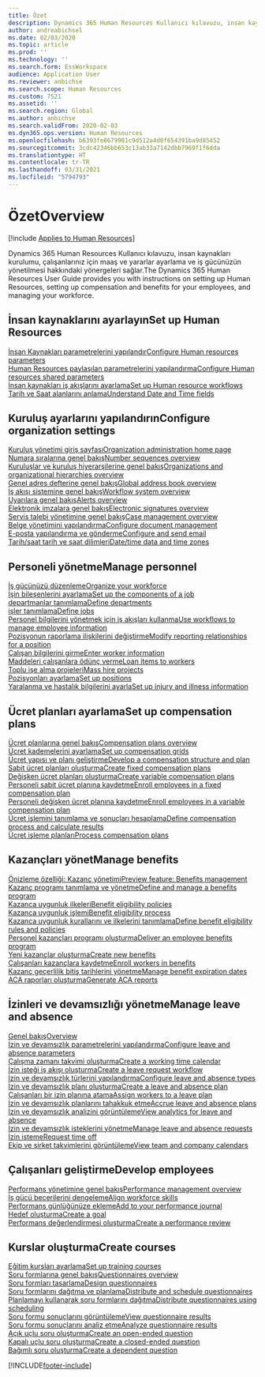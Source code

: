 ```yaml
---
title: Özet
description: Dynamics 365 Human Resources Kullanıcı kılavuzu, insan kaynakları kurulumu, çalışanlarınız için maaş ve yararlar ayarlama ve iş gücünüzün yönetilmesi hakkındaki yönergeleri sağlar.
author: andreabichsel
ms.date: 02/03/2020
ms.topic: article
ms.prod: ''
ms.technology: ''
ms.search.form: EssWorkspace
audience: Application User
ms.reviewer: anbichse
ms.search.scope: Human Resources
ms.custom: 7521
ms.assetid: ''
ms.search.region: Global
ms.author: anbichse
ms.search.validFrom: 2020-02-03
ms.dyn365.ops.version: Human Resources
ms.openlocfilehash: b6393fe8679981c9d512a4d0f654391ba9d85452
ms.sourcegitcommit: 3cdc42346bb653c13ab33a7142dbb7969f1f6dda
ms.translationtype: HT
ms.contentlocale: tr-TR
ms.lasthandoff: 03/31/2021
ms.locfileid: "5794793"
---
```

# <a name="overview"></a><span data-ttu-id="ef582-103">Özet</span><span class="sxs-lookup"><span data-stu-id="ef582-103">Overview</span></span>

[!include [Applies to Human Resources](../includes/applies-to-hr.md)]

<span data-ttu-id="ef582-104">Dynamics 365 Human Resources Kullanıcı kılavuzu, insan kaynakları kurulumu, çalışanlarınız için maaş ve yararlar ayarlama ve iş gücünüzün yönetilmesi hakkındaki yönergeleri sağlar.</span><span class="sxs-lookup"><span data-stu-id="ef582-104">The Dynamics 365 Human Resources User Guide provides you with instructions on setting up Human Resources, setting up compensation and benefits for your employees, and managing your workforce.</span></span>

## <a name="set-up-human-resources"></a><span data-ttu-id="ef582-105">İnsan kaynaklarını ayarlayın</span><span class="sxs-lookup"><span data-stu-id="ef582-105">Set up Human Resources</span></span>

[<span data-ttu-id="ef582-106">İnsan Kaynakları parametrelerini yapılandır</span><span class="sxs-lookup"><span data-stu-id="ef582-106">Configure Human resources parameters</span></span>](hr-setup-parameters.md)</br>
[<span data-ttu-id="ef582-107">Human Resources paylaşılan parametrelerini yapılandırma</span><span class="sxs-lookup"><span data-stu-id="ef582-107">Configure Human resources shared parameters</span></span>](hr-setup-shared-parameters.md)</br>
[<span data-ttu-id="ef582-108">İnsan kaynakları iş akışlarını ayarlama</span><span class="sxs-lookup"><span data-stu-id="ef582-108">Set up Human resource workflows</span></span>](hr-setup-workflows.md)</br>
[<span data-ttu-id="ef582-109">Tarih ve Saat alanlarını anlama</span><span class="sxs-lookup"><span data-stu-id="ef582-109">Understand Date and Time fields</span></span>](hr-setup-date-time-fields.md)</br>

## <a name="configure-organization-settings"></a><span data-ttu-id="ef582-110">Kuruluş ayarlarını yapılandırın</span><span class="sxs-lookup"><span data-stu-id="ef582-110">Configure organization settings</span></span>

[<span data-ttu-id="ef582-111">Kuruluş yönetimi giriş sayfası</span><span class="sxs-lookup"><span data-stu-id="ef582-111">Organization administration home page</span></span>](../fin-ops-core/fin-ops/organization-administration/organization-administration-home-page.md?toc=/dynamics365/human-resources/toc.json)</br>
[<span data-ttu-id="ef582-112">Numara sıralarına genel bakış</span><span class="sxs-lookup"><span data-stu-id="ef582-112">Number sequences overview</span></span>](../fin-ops-core/fin-ops/organization-administration/number-sequence-overview.md?toc=/dynamics365/human-resources/toc.json)</br>
[<span data-ttu-id="ef582-113">Kuruluşlar ve kuruluş hiyerarşilerine genel bakış</span><span class="sxs-lookup"><span data-stu-id="ef582-113">Organizations and organizational hierarchies overview</span></span>](../fin-ops-core/fin-ops/organization-administration/organizations-organizational-hierarchies.md?toc=/dynamics365/human-resources/toc.json)</br>
[<span data-ttu-id="ef582-114">Genel adres defterine genel bakış</span><span class="sxs-lookup"><span data-stu-id="ef582-114">Global address book overview</span></span>](../fin-ops-core/fin-ops/organization-administration/overview-global-address-book.md?toc=/dynamics365/human-resources/toc.json)</br>
[<span data-ttu-id="ef582-115">İş akışı sistemine genel bakış</span><span class="sxs-lookup"><span data-stu-id="ef582-115">Workflow system overview</span></span>](../fin-ops-core/fin-ops/organization-administration/overview-workflow-system.md?toc=/dynamics365/human-resources/toc.json)</br>
[<span data-ttu-id="ef582-116">Uyarılara genel bakış</span><span class="sxs-lookup"><span data-stu-id="ef582-116">Alerts overview</span></span>](../fin-ops-core/fin-ops/get-started/alerts-overview.md?toc=/dynamics365/human-resources/toc.json)</br>
[<span data-ttu-id="ef582-117">Elektronik imzalara genel bakış</span><span class="sxs-lookup"><span data-stu-id="ef582-117">Electronic signatures overview</span></span>](../fin-ops-core/fin-ops/organization-administration/electronic-signature-overview.md?toc=/dynamics365/human-resources/toc.json)</br>
[<span data-ttu-id="ef582-118">Servis talebi yönetimine genel bakış</span><span class="sxs-lookup"><span data-stu-id="ef582-118">Case management overview</span></span>](../fin-ops-core/fin-ops/organization-administration/cases.md?toc=/dynamics365/human-resources/toc.json)</br>
[<span data-ttu-id="ef582-119">Belge yönetimini yapılandırma</span><span class="sxs-lookup"><span data-stu-id="ef582-119">Configure document management</span></span>](../fin-ops-core/fin-ops/organization-administration/configure-document-management.md?toc=/dynamics365/human-resources/toc.json)</br>
[<span data-ttu-id="ef582-120">E-posta yapılandırma ve gönderme</span><span class="sxs-lookup"><span data-stu-id="ef582-120">Configure and send email</span></span>](../fin-ops-core/fin-ops/organization-administration/configure-email.md?toc=/dynamics365/human-resources/toc.json)</br>
[<span data-ttu-id="ef582-121">Tarih/saat tarih ve saat dilimleri</span><span class="sxs-lookup"><span data-stu-id="ef582-121">Date/time data and time zones</span></span>](../fin-ops-core/fin-ops/organization-administration/date-time-zones.md?toc=/dynamics365/human-resources/toc.json)</br>

## <a name="manage-personnel"></a><span data-ttu-id="ef582-122">Personeli yönetme</span><span class="sxs-lookup"><span data-stu-id="ef582-122">Manage personnel</span></span>

[<span data-ttu-id="ef582-123">İş gücünüzü düzenleme</span><span class="sxs-lookup"><span data-stu-id="ef582-123">Organize your workforce</span></span>](hr-personnel-departments-jobs-positions.md)</br>
[<span data-ttu-id="ef582-124">İşin bileşenlerini ayarlama</span><span class="sxs-lookup"><span data-stu-id="ef582-124">Set up the components of a job</span></span>](hr-personnel-jobs.md)</br>
[<span data-ttu-id="ef582-125">departmanlar tanımlama</span><span class="sxs-lookup"><span data-stu-id="ef582-125">Define departments</span></span>](hr-personnel-define-departments.md)</br>
[<span data-ttu-id="ef582-126">işler tanımlama</span><span class="sxs-lookup"><span data-stu-id="ef582-126">Define jobs</span></span>](hr-personnel-define-jobs.md)</br>
[<span data-ttu-id="ef582-127">Personel bilgilerini yönetmek için iş akışları kullanma</span><span class="sxs-lookup"><span data-stu-id="ef582-127">Use workflows to manage employee information</span></span>](hr-workflow-manage-employee-information.md)</br>
[<span data-ttu-id="ef582-128">Pozisyonun raporlama ilişkilerini değiştirme</span><span class="sxs-lookup"><span data-stu-id="ef582-128">Modify reporting relationships for a position</span></span>](hr-personnel-modify-reporting-relationships-position.md)</br>
[<span data-ttu-id="ef582-129">Çalışan bilgilerini girme</span><span class="sxs-lookup"><span data-stu-id="ef582-129">Enter worker information</span></span>](hr-personnel-enter-worker-information.md)</br>
[<span data-ttu-id="ef582-130">Maddeleri çalışanlara ödünç verme</span><span class="sxs-lookup"><span data-stu-id="ef582-130">Loan items to workers</span></span>](hr-personnel-loan-item-worker.md)</br>
[<span data-ttu-id="ef582-131">Toplu işe alma projeleri</span><span class="sxs-lookup"><span data-stu-id="ef582-131">Mass hire projects</span></span>](hr-personnel-mass-hire-projects.md)</br>
[<span data-ttu-id="ef582-132">Pozisyonları ayarlama</span><span class="sxs-lookup"><span data-stu-id="ef582-132">Set up positions</span></span>](hr-personnel-set-up-positions.md)</br>
[<span data-ttu-id="ef582-133">Yaralanma ve hastalık bilgilerini ayarla</span><span class="sxs-lookup"><span data-stu-id="ef582-133">Set up injury and illness information</span></span>](hr-personnel-set-up-injury-illness-information.md)</br>

## <a name="set-up-compensation-plans"></a><span data-ttu-id="ef582-134">Ücret planları ayarlama</span><span class="sxs-lookup"><span data-stu-id="ef582-134">Set up compensation plans</span></span>

[<span data-ttu-id="ef582-135">Ücret planlarına genel bakış</span><span class="sxs-lookup"><span data-stu-id="ef582-135">Compensation plans overview</span></span>](hr-compensation-overview.md)</br>
[<span data-ttu-id="ef582-136">Ücret kademelerini ayarlama</span><span class="sxs-lookup"><span data-stu-id="ef582-136">Set up compensation grids</span></span>](hr-compensation-grids.md)</br>
[<span data-ttu-id="ef582-137">Ücret yapısı ve planı geliştirme</span><span class="sxs-lookup"><span data-stu-id="ef582-137">Develop a compensation structure and plan</span></span>](hr-compensation-structure.md)</br>
[<span data-ttu-id="ef582-138">Sabit ücret planları oluşturma</span><span class="sxs-lookup"><span data-stu-id="ef582-138">Create fixed compensation plans</span></span>](hr-compensation-fixed-plans.md)</br>
[<span data-ttu-id="ef582-139">Değişken ücret planları oluşturma</span><span class="sxs-lookup"><span data-stu-id="ef582-139">Create variable compensation plans</span></span>](hr-compensation-variable-plans.md)</br>
[<span data-ttu-id="ef582-140">Personeli sabit ücret planına kaydetme</span><span class="sxs-lookup"><span data-stu-id="ef582-140">Enroll employees in a fixed compensation plan</span></span>](hr-compensation-enroll-employees-fixed.md)</br>
[<span data-ttu-id="ef582-141">Personeli değişken ücret planına kaydetme</span><span class="sxs-lookup"><span data-stu-id="ef582-141">Enroll employees in a variable compensation plan</span></span>](hr-compensation-enroll-employees-variable.md)</br>
[<span data-ttu-id="ef582-142">Ücret işlemini tanımlama ve sonuçları hesaplama</span><span class="sxs-lookup"><span data-stu-id="ef582-142">Define compensation process and calculate results</span></span>](hr-compensation-define-process.md)</br>
[<span data-ttu-id="ef582-143">Ücret işleme planları</span><span class="sxs-lookup"><span data-stu-id="ef582-143">Process compensation plans</span></span>](hr-compensation-process.md)</br>

## <a name="manage-benefits"></a><span data-ttu-id="ef582-144">Kazançları yönet</span><span class="sxs-lookup"><span data-stu-id="ef582-144">Manage benefits</span></span>

[<span data-ttu-id="ef582-145">Önizleme özelliği: Kazanç yönetimi</span><span class="sxs-lookup"><span data-stu-id="ef582-145">Preview feature: Benefits management</span></span>](hr-benefits-management-overview.md)</br>
[<span data-ttu-id="ef582-146">Kazanç programı tanımlama ve yönetme</span><span class="sxs-lookup"><span data-stu-id="ef582-146">Define and manage a benefits program</span></span>](hr-benefits-manage-program.md)</br>
[<span data-ttu-id="ef582-147">Kazanca uygunluk ilkeleri</span><span class="sxs-lookup"><span data-stu-id="ef582-147">Benefit eligibility policies</span></span>](hr-benefits-eligibility-policies.md)</br>
[<span data-ttu-id="ef582-148">Kazanca uygunluk işlemi</span><span class="sxs-lookup"><span data-stu-id="ef582-148">Benefit eligibility process</span></span>](hr-benefits-eligibility-process.md)</br>
[<span data-ttu-id="ef582-149">Kazanca uygunluk kurallarını ve ilkelerini tanımlama</span><span class="sxs-lookup"><span data-stu-id="ef582-149">Define benefit eligibility rules and policies</span></span>](hr-benefits-define-eligibility-rules.md)</br>
[<span data-ttu-id="ef582-150">Personel kazançları programı oluşturma</span><span class="sxs-lookup"><span data-stu-id="ef582-150">Deliver an employee benefits program</span></span>](hr-benefits-deliver-employee-benefits-program.md)</br>
[<span data-ttu-id="ef582-151">Yeni kazançlar oluşturma</span><span class="sxs-lookup"><span data-stu-id="ef582-151">Create new benefits</span></span>](hr-benefits-create.md)</br>
[<span data-ttu-id="ef582-152">Çalışanları kazançlara kaydetme</span><span class="sxs-lookup"><span data-stu-id="ef582-152">Enroll workers in benefits</span></span>](hr-benefits-enroll-workers.md)</br>
[<span data-ttu-id="ef582-153">Kazanç geçerlilik bitiş tarihlerini yönetme</span><span class="sxs-lookup"><span data-stu-id="ef582-153">Manage benefit expiration dates</span></span>](hr-benefits-expiration-dates.md)</br>
[<span data-ttu-id="ef582-154">ACA raporları oluşturma</span><span class="sxs-lookup"><span data-stu-id="ef582-154">Generate ACA reports</span></span>](hr-benefits-aca-reports.md)</br>

## <a name="manage-leave-and-absence"></a><span data-ttu-id="ef582-155">İzinleri ve devamsızlığı yönetme</span><span class="sxs-lookup"><span data-stu-id="ef582-155">Manage leave and absence</span></span>

[<span data-ttu-id="ef582-156">Genel bakış</span><span class="sxs-lookup"><span data-stu-id="ef582-156">Overview</span></span>](hr-leave-and-absence-overview.md)</br>
[<span data-ttu-id="ef582-157">İzin ve devamsızlık parametrelerini yapılandırma</span><span class="sxs-lookup"><span data-stu-id="ef582-157">Configure leave and absence parameters</span></span>](hr-leave-and-absence-parameters.md)</br>
[<span data-ttu-id="ef582-158">Çalışma zamanı takvimi oluşturma</span><span class="sxs-lookup"><span data-stu-id="ef582-158">Create a working time calendar</span></span>](hr-leave-and-absence-working-time-calendar.md)</br>
[<span data-ttu-id="ef582-159">İzin isteği iş akışı oluşturma</span><span class="sxs-lookup"><span data-stu-id="ef582-159">Create a leave request workflow</span></span>](hr-leave-and-absence-workflow.md)</br>
[<span data-ttu-id="ef582-160">İzin ve devamsızlık türlerini yapılandırma</span><span class="sxs-lookup"><span data-stu-id="ef582-160">Configure leave and absence types</span></span>](hr-leave-and-absence-types.md)</br>
[<span data-ttu-id="ef582-161">İzin ve devamsızlık planı oluşturma</span><span class="sxs-lookup"><span data-stu-id="ef582-161">Create a leave and absence plan</span></span>](hr-leave-and-absence-plans.md)</br>
[<span data-ttu-id="ef582-162">Çalışanları bir izin planına atama</span><span class="sxs-lookup"><span data-stu-id="ef582-162">Assign workers to a leave plan</span></span>](hr-leave-and-absence-enroll.md)</br>
[<span data-ttu-id="ef582-163">İzin ve devamsızlık planlarını tahakkuk etme</span><span class="sxs-lookup"><span data-stu-id="ef582-163">Accrue leave and absence plans</span></span>](hr-leave-and-absence-accrue.md)</br>
[<span data-ttu-id="ef582-164">İzin ve devamsızlık analizini görüntüleme</span><span class="sxs-lookup"><span data-stu-id="ef582-164">View analytics for leave and absence</span></span>](hr-leave-and-absence-analytics.md)</br>
[<span data-ttu-id="ef582-165">İzin ve devamsızlık isteklerini yönetme</span><span class="sxs-lookup"><span data-stu-id="ef582-165">Manage leave and absence requests</span></span>](hr-employee-self-service-manage-requests.md)</br>
[<span data-ttu-id="ef582-166">İzin isteme</span><span class="sxs-lookup"><span data-stu-id="ef582-166">Request time off</span></span>](hr-employee-self-service-request-time-off.md)</br>
[<span data-ttu-id="ef582-167">Ekip ve şirket takvimlerini görüntüleme</span><span class="sxs-lookup"><span data-stu-id="ef582-167">View team and company calendars</span></span>](hr-employee-self-service-calendar.md)</br>

## <a name="develop-employees"></a><span data-ttu-id="ef582-168">Çalışanları geliştirme</span><span class="sxs-lookup"><span data-stu-id="ef582-168">Develop employees</span></span>

[<span data-ttu-id="ef582-169">Performans yönetimine genel bakış</span><span class="sxs-lookup"><span data-stu-id="ef582-169">Performance management overview</span></span>](hr-develop-performance-management-overview.md)</br>
[<span data-ttu-id="ef582-170">İş gücü becerilerini dengeleme</span><span class="sxs-lookup"><span data-stu-id="ef582-170">Align workforce skills</span></span>](hr-develop-skills.md)</br>
[<span data-ttu-id="ef582-171">Performans günlüğünüze ekleme</span><span class="sxs-lookup"><span data-stu-id="ef582-171">Add to your performance journal</span></span>](hr-develop-add-performance-journal.md)</br>
[<span data-ttu-id="ef582-172">Hedef oluşturma</span><span class="sxs-lookup"><span data-stu-id="ef582-172">Create a goal</span></span>](hr-develop-create-goal.md)</br>
[<span data-ttu-id="ef582-173">Performans değerlendirmesi oluşturma</span><span class="sxs-lookup"><span data-stu-id="ef582-173">Create a performance review</span></span>](hr-develop-create-performance-review.md)</br>

## <a name="create-courses"></a><span data-ttu-id="ef582-174">Kurslar oluşturma</span><span class="sxs-lookup"><span data-stu-id="ef582-174">Create courses</span></span>

[<span data-ttu-id="ef582-175">Eğitim kursları ayarlama</span><span class="sxs-lookup"><span data-stu-id="ef582-175">Set up training courses</span></span>](hr-learning-courses.md)</br>
[<span data-ttu-id="ef582-176">Soru formlarına genel bakış</span><span class="sxs-lookup"><span data-stu-id="ef582-176">Questionnaires overview</span></span>](hr-learning-questionnaires.md)</br>
[<span data-ttu-id="ef582-177">Soru formları tasarlama</span><span class="sxs-lookup"><span data-stu-id="ef582-177">Design questionnaires</span></span>](hr-learning-design-questionnaires.md)</br>
[<span data-ttu-id="ef582-178">Soru formlarını dağıtma ve planlama</span><span class="sxs-lookup"><span data-stu-id="ef582-178">Distribute and schedule questionnaires</span></span>](hr-learning-distribute-questionnaires.md)</br>
[<span data-ttu-id="ef582-179">Planlamayı kullanarak soru formlarını dağıtma</span><span class="sxs-lookup"><span data-stu-id="ef582-179">Distribute questionnaires using scheduling</span></span>](hr-learning-distribute-questionnaires-scheduling.md)</br>
[<span data-ttu-id="ef582-180">Soru formu sonuçlarını görüntüleme</span><span class="sxs-lookup"><span data-stu-id="ef582-180">View questionnaire results</span></span>](hr-learning-evaluate-questionnaire-results.md)</br>
[<span data-ttu-id="ef582-181">Soru formu sonuçlarını analiz etme</span><span class="sxs-lookup"><span data-stu-id="ef582-181">Analyze questionnaire results</span></span>](hr-learning-analyze-questionnaire-results.md)</br>
[<span data-ttu-id="ef582-182">Açık uçlu soru oluşturma</span><span class="sxs-lookup"><span data-stu-id="ef582-182">Create an open-ended question</span></span>](hr-learning-create-open-ended-question.md)</br>
[<span data-ttu-id="ef582-183">Kapalı uçlu soru oluşturma</span><span class="sxs-lookup"><span data-stu-id="ef582-183">Create a closed-ended question</span></span>](hr-learning-create-closed-ended-question.md)</br>
[<span data-ttu-id="ef582-184">Bağımlı soru oluşturma</span><span class="sxs-lookup"><span data-stu-id="ef582-184">Create a dependent question</span></span>](hr-learning-depending-question.md)</br>





[!INCLUDE[footer-include](../includes/footer-banner.md)]